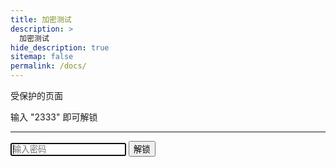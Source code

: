 ```yaml
---
title: 加密测试
description: >
  加密测试
hide_description: true
sitemap: false
permalink: /docs/
---
```



<div class="staticrypt-page">
 <div class="staticrypt-form">
  <div class="staticrypt-instructions">
<p class="staticrypt-title">受保护的页面</p>
<p><p>输入 &quot;2333&quot; 即可解锁</p>
</p>
  </div>

<hr class="staticrypt-hr">

<form id="staticrypt-form" action="#" method="get">
<input id="staticrypt-password" type="password" name="password" placeholder="输入密码" autofocus/>

<input type="submit"  value="解锁"/>
  </form>
 </div>

</div>
<script src="https://cdnjs.cloudflare.com/ajax/libs/crypto-js/3.1.9-1/crypto-js.min.js" integrity="sha384-lp4k1VRKPU9eBnPePjnJ9M2RF3i7PC30gXs70+elCVfgwLwx1tv5+ctxdtwxqZa7" crossorigin="anonymous"></script>

<script>

 var keySize = 256;
 var iterations = 1000;
 function decrypt (encryptedMsg, pass) {
  var salt = CryptoJS.enc.Hex.parse(encryptedMsg.substr(0, 32));
  var iv = CryptoJS.enc.Hex.parse(encryptedMsg.substr(32, 32))
  var encrypted = encryptedMsg.substring(64);

  var key = CryptoJS.PBKDF2(pass, salt, {
keySize: keySize/32,
iterations: iterations
  });

  var decrypted = CryptoJS.AES.decrypt(encrypted, key, {
iv: iv,
padding: CryptoJS.pad.Pkcs7,
mode: CryptoJS.mode.CBC
  }).toString(CryptoJS.enc.Utf8);
  return decrypted;
 }

 document.getElementById('staticrypt-form').addEventListener('submit', function(e) {
  e.preventDefault();

  var passphrase = document.getElementById('staticrypt-password').value,
encryptedMsg = '1b30d6fbc58ae19dcb355dcde548f1d4eef3b0a22854014a9a99cf91a90bbf759ea2bcf4b5f3dd6b807cdbe4494f9496cd16f2ea5da77523c1c5d21360ddbf6A6KXWfG6J1aFt2rX77b6npU1zDoMhrgXLzUx5Zjw1KisCbls1AbNzD4TMUaDun71H2v6KozRvvpycTJTYmuMwlAIRayqjw15cG0tuVBjImIB34oV6j2iKzU/qb1nSuHo+CX/5urkZuFYCMLtCrOcccwuSI1Dq4RVTQUnRCdDv/OKxzlAfBtFpnXyCQneI3G2X9G2y4MQiavnWXN+EWIblRkVtjZ4i2zLoriV/SBY9wflOBzDj2n/EjWSayD38lGk8cItli60JJEbWjp5hNgRpW3lA9wkPJ8jUSj2J8mP7Sg=',
encryptedHMAC = encryptedMsg.substring(0, 64),
encryptedHTML = encryptedMsg.substring(64),
decryptedHMAC = CryptoJS.HmacSHA256(encryptedHTML, CryptoJS.SHA256(passphrase).toString()).toString();

  if (decryptedHMAC !== encryptedHMAC) {
alert('密码错误！');
return;
  }

  var plainHTML = decrypt(encryptedHTML, passphrase);

  document.write(plainHTML);
  document.close();
 });
</script>
</article>
